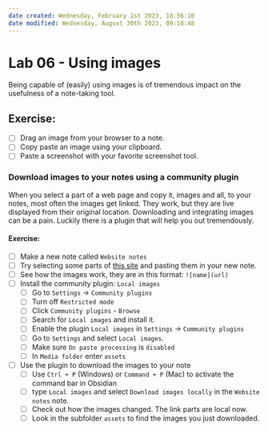 ```yaml
---
date created: Wednesday, February 1st 2023, 18:56:10
date modified: Wednesday, August 30th 2023, 09:18:48
---
```


# Lab 06 - Using images

Being capable of (easily) using images is of tremendous impact on the usefulness of a note-taking tool.

## Exercise:

- [ ] Drag an image from your browser to a note.
- [ ] Copy paste an image using your clipboard.
- [ ] Paste a screenshot with your favorite screenshot tool.

### Download images to your notes using a community plugin

When you select a part of a web page and copy it, images and all, to your notes, most often the images get linked. They work, but they are live displayed from their original location. Downloading and integrating images can be a pain. Luckily there is a plugin that will help you out tremendously.

#### Exercise:

- [ ] Make a new note called `Website notes`
- [ ] Try selecting some parts of [this site](https://on2it.nl/managed-security/) and pasting them in your new note.
- [ ] See how the images work, they are in this format: `![name](url)`
- [ ] Install the community plugin: `Local images`
    - [ ] Go to `Settings` -> `Community plugins`
    - [ ] Turn off `Restricted mode`
    - [ ] Click `Community plugins` - `Browse`
    - [ ] Search for `Local images` and install it.
    - [ ] Enable the plugin `Local images` in `Settings` -> `Community plugins`
    - [ ] Go to `Settings` and select `Local images`.
    - [ ] Make sure `On paste processing` is `disabled`
    - [ ] In `Media folder` enter `assets`
- [ ] Use the plugin to download the images to your note
    - [ ] Use `Ctrl + P` (Windows) or `Command + P` (Mac) to activate the command bar in Obsidian
    - [ ] type `Local images` and select `Download images locally` in the `Website notes` note.
    - [ ] Check out how the images changed. The link parts are local now.
    - [ ] Look in the subfolder `assets` to find the images you just downloaded.
